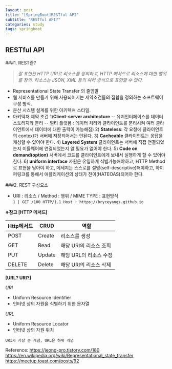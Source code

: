 ```yaml
---
layout: post
title: "[SpringBoot]RESTful API"
subtitle: "RESTful API?"
categories: study
tags: springboot
---
```


## RESTful API

###1. REST란?

> _잘 표현된 HTTP URI로 리소스를 정의하고, HTTP 메서드로 리소스에 대한 행위를 정의. 리소스는 JSON, XML 등의 여러 방식으로 표현할 수 있다._

- Representational State Transfer 의 줄임말
- 웹 서비스를 만들기 위해 사용되어지는 제약조건들의 집합을 정의하는 소프트웨어 구성 방식.
- 분산 시스템 설계를 위한 아키텍쳐 스타일.
- 아키텍처 제약 조건 1)**Client-server architecture**
  -- 유저인터페이스를 데이터 스토리지와 분리
  -- 멀티 플랫폼 : 데이터 처리와 클라이언트를 분리시켜 여러 클라이언트에서 데이터에 대한 출력이 가능해짐) 2) **Stateless**: 각 요청에 클라이언트의 context가 서버에 저장되어서는 안된다. 3) **Cacheable**
  클라이언트는 응답을 캐싱할 수 있어야 한다. 4) **Layered System**
  클라이언트는 서버에 직접 연결되었는지 미들웨어에 연결되었는지 알 필요가 없어야 한다. 5) **Code on demand(option)**
  서버에서 코드를 클라이언트에게 보내서 실행하게 할 수 있어야 한다. 6) **uniform interface**
  자원은 유일하게 식별가능해야하고, HTTP Method로 표현을 담아야 하고, 메세지는 스스로를 설명(self-descriptive)해야하고, 하이퍼링크를 통해서 애플리케이션의 상태가 전이(HATEOAS)되어야 한다.

###2. REST 구성요소

- URI : 리소스 / Method : 행위 / MIME TYPE : 표현방식  
  `1 | GET /100 HTTP/1.1 Host : https://bryceyangs.github.io`

**※참고
[HTTP 메서드]**

| Http메서드 | CRUD   | 역할                   |
| ---------- | ------ | ---------------------- |
| POST       | Create | 리소스를 생성          |
| GET        | Read   | 해당 URI의 리소스 조회 |
| PUT        | Update | 해당 URL의 리소스 수정 |
| DELETE     | Delete | 해당 URI의 리소스 삭제 |

**[URL? URI?]**

_URI_

- Uniform Resource Identifier
- 인터넷 상의 자원을 식별하기 위한 문자열

_URL_

- Uniform Resource Locator
- 인터넷 상의 자원 위치

```
URI가 가장 큰 개념, URL은 하위 개념
```

Reference:
https://jeong-pro.tistory.com/180
https://en.wikipedia.org/wiki/Representational_state_transfer
https://meetup.toast.com/posts/92
